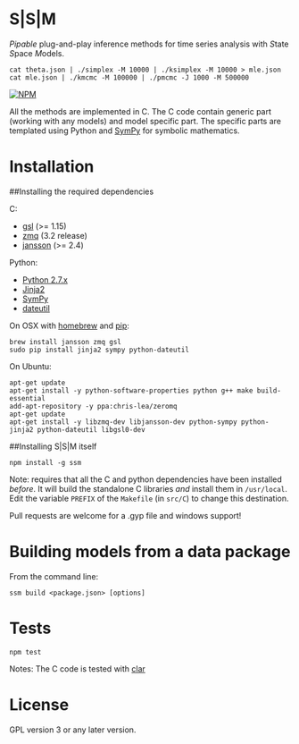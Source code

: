 S|S|M
=====

_Pipable_ plug-and-play inference methods for time series analysis
with *S*tate *S*pace *M*odels.

    cat theta.json | ./simplex -M 10000 | ./ksimplex -M 10000 > mle.json
    cat mle.json | ./kmcmc -M 100000 | ./pmcmc -J 1000 -M 500000

[![NPM](https://nodei.co/npm/ssm.png)](https://nodei.co/npm/ssm/)

All the methods are implemented in C. The C code contain generic part
(working with any models) and model specific part.  The specific parts
are templated using Python and [SymPy](http://sympy.org/) for symbolic
mathematics.

Installation
============

##Installing the required dependencies

C:
- [gsl](http://www.gnu.org/software/gsl/) (>= 1.15)
- [zmq](http://www.zeromq.org/) (3.2 release)
- [jansson](http://www.digip.org/jansson/) (>= 2.4)

Python:
- [Python 2.7.x](www.python.org/)
- [Jinja2](http://jinja.pocoo.org/docs/)
- [SymPy](http://sympy.org/)
- [dateutil](http://labix.org/python-dateutil)

On OSX with [homebrew](http://mxcl.github.io/homebrew/) and [pip](https://pypi.python.org/pypi/pip):

    brew install jansson zmq gsl
    sudo pip install jinja2 sympy python-dateutil

On Ubuntu:

    apt-get update
    apt-get install -y python-software-properties python g++ make build-essential
    add-apt-repository -y ppa:chris-lea/zeromq
    apt-get update
    apt-get install -y libzmq-dev libjansson-dev python-sympy python-jinja2 python-dateutil libgsl0-dev
 
##Installing S|S|M itself

    npm install -g ssm

Note: requires that all the C and python dependencies have been
installed _before_. It will build the standalone C libraries _and_
install them in ```/usr/local```. Edit the variable ```PREFIX``` of
the ```Makefile``` (in ```src/C```) to change this destination.

Pull requests are welcome for a .gyp file and windows support!

# Building models from a data package

From the command line:

    ssm build <package.json> [options]


Tests
=====

    npm test

Notes:
The C code is tested with [clar](https://github.com/vmg/clar)


License
=======

GPL version 3 or any later version.
